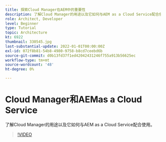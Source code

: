 ```yaml
---
title: 探索Cloud Manager在AEM中的重要性
description: 了解Cloud Manager的用途以及它如何与AEM as a Cloud Service配合使用。
role: Architect, Developer
level: Beginner
type: Tutorial
topic: Architecture
kt: 6922
thumbnail: 330545.jpg
last-substantial-update: 2022-01-01T00:00:00Z
exl-id: 072f8b81-54b8-4980-9758-b8cd7ceebd6b
source-git-commit: d0b13fd37f1ed42042431246f755a913b56625ec
workflow-type: tm+mt
source-wordcount: '48'
ht-degree: 0%

---
```


# Cloud Manager和AEMas a Cloud Service

了解Cloud Manager的用途以及它如何与AEM as a Cloud Service配合使用。

>[!VIDEO](https://video.tv.adobe.com/v/330545/?quality=12&learn=on)
